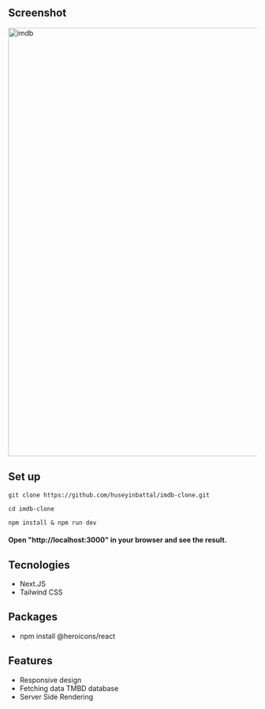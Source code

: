## Screenshot

<img width="868" alt="imdb" src="https://user-images.githubusercontent.com/95706081/212567010-5daf67d2-7105-4cab-988e-f92e2b45958b.png">

## Set up 

`git clone https://github.com/huseyinbattal/imdb-clone.git`

`cd imdb-clone`

`npm install &
npm run dev`

#### Open "http://localhost:3000" in your browser and see the result.

## Tecnologies

- Next.JS
- Tailwind CSS

## Packages

- npm install @heroicons/react

## Features

- Responsive design
- Fetching data TMBD database
- Server Side Rendering

